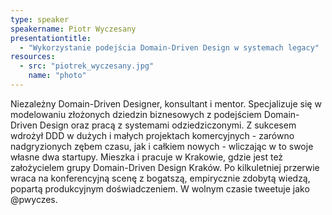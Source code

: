 ```yaml
---
type: speaker
speakername: Piotr Wyczesany
presentationtitle: 
  - "Wykorzystanie podejścia Domain-Driven Design w systemach legacy"
resources:
  - src: "piotrek_wyczesany.jpg"
    name: "photo"
---
```

Niezależny Domain-Driven Designer, konsultant i mentor. Specjalizuje się w modelowaniu złożonych dziedzin biznesowych z podejściem Domain-Driven Design oraz pracą z systemami odziedziczonymi.
Z sukcesem wdrożył DDD w dużych i małych projektach komercyjnych - zarówno nadgryzionych zębem czasu, jak i całkiem nowych - wliczając w to swoje własne dwa startupy.
Mieszka i pracuje w Krakowie, gdzie jest też założycielem grupy Domain-Driven Design Kraków.
Po kilkuletniej przerwie wraca na konferencyjną scenę z bogatszą, empirycznie zdobytą wiedzą, popartą produkcyjnym doświadczeniem.
W wolnym czasie tweetuje jako @pwyczes.
